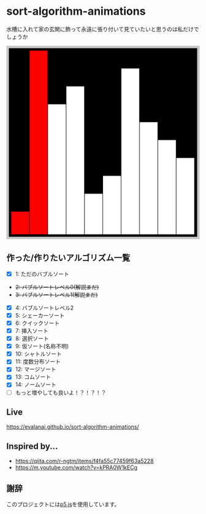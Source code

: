 # sort-algorithm-animations
水槽に入れて家の玄関に飾って永遠に張り付いて見ていたいと思うのは私だけでしょうか  

[![animation gif](img/sort-anim-vproto0.gif)](https://evalanai.github.io/sort-algorithm-animations/)


## 作った/作りたいアルゴリズム一覧
- [x] 1: ただのバブルソート
-  ~~2: バブルソートレベル0(解説まだ)~~
-  ~~3: バブルソートレベル1(解説まだ)~~
- [x] 4: バブルソートレベル2
- [x] 5: シェーカーソート
- [x] 6: クイックソート
- [x] 7: 挿入ソート
- [x] 8: 選択ソート
- [x] 9: 仮ソート(名称不明)
- [x] 10: シャトルソート
- [x] 11: 度数分布ソート
- [x] 12: マージソート
- [x] 13: コムソート
- [x] 14: ノームソート
- [ ] もっと増やしても良いよ！？！？！？

## Live
<https://evalanai.github.io/sort-algorithm-animations/>

## Inspired by...
* https://qiita.com/r-ngtm/items/f4fa55c77459f63a5228
* https://m.youtube.com/watch?v=kPRA0W1kECg

## 謝辞
このプロジェクトには[p5.js](https://p5js.org/)を使用しています。  
